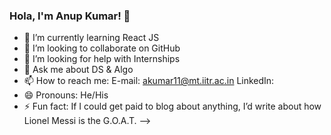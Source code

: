 ### Hola, I'm Anup Kumar! 👋

- 🌱 I’m currently learning React JS
- 👯 I’m looking to collaborate on GitHub
- 🤔 I’m looking for help with Internships
- 💬 Ask me about DS & Algo
- 📫 How to reach me: E-mail: akumar11@mt.iitr.ac.in LinkedIn: 
- 😄 Pronouns: He/His
- ⚡ Fun fact: If I could get paid to blog about anything, I’d write about how Lionel Messi is the G.O.A.T.
-->
